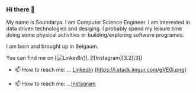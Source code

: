 ### Hi there 👋

<!--
**SoundaryaKhanapur/SoundaryaKhanapur** is a ✨ _special_ ✨ repository because its `README.md` (this file) appears on your GitHub profile.

Here are some ideas to get you started:

- 🔭 I’m currently working on ...
- 🌱 I’m currently learning ...
- 👯 I’m looking to collaborate on ...
- 🤔 I’m looking for help with ...
- 💬 Ask me about ...
- 📫 How to reach me: ...
- 😄 Pronouns: ...
- ⚡ Fun fact: ...
-->

My name is Soundarya. I am Computer Science Engineer. I am interested in data driven technologies and desiging. I probably spend my leisure time doing some physical activities or building/exploring software programes.

I am born and brought up in Belgaum. 

You can find me on [![LinkedIn][1.2][1]], [![Instagram][3.2][3]]

<!-- Icons -->

[1.2]:
[3.2]:

<!-- Links -->
[1]: htpps:linkedin.com/in/soundarya-khanapur/
[2]: https:instagram.com/smk.codes/

- 📫 How to reach me: ...
[LinkedIn](htpps:linkedin.com/in/soundarya-khanapur/)
[(https://i.stack.imgur.com/gVE0j.png)]()

- 📫 How to reach me: ...[Instagram](//instagram.com/smk.codes/)



